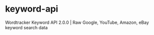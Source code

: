# keyword-api
Wordtracker Keyword API 2.0.0 | Raw Google, YouTube, Amazon, eBay keyword search data
